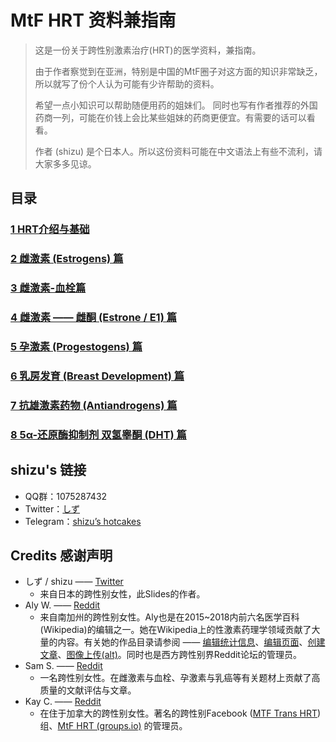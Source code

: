 # MtF HRT 资料兼指南

> 这是一份关于跨性别激素治疗(HRT)的医学资料，兼指南。
>
> 由于作者察觉到在亚洲，特别是中国的MtF圈子对这方面的知识非常缺乏，所以就写了份个人认为可能有少许帮助的资料。
>
> 希望一点小知识可以帮助随便用药的姐妹们。
> 同时也写有作者推荐的外国药商一列，可能在价钱上会比某些姐妹的药商更便宜。有需要的话可以看看。
>
>
> 作者 (shizu) 是个日本人。所以这份资料可能在中文语法上有些不流利，请大家多多见谅。

## 目录

### [1 HRT介绍与基础](1-HRTIntroAndBaseInfo.md)

### [2 雌激素 (Estrogens) 篇](2-Estrogens.md)

### [3 雌激素-血栓篇](3-Estrogen-Thrombus.md)

### [4 雌激素 —— 雌酮 (Estrone / E1) 篇](4-Estrone.md)

### [5 孕激素 (Progestogens) 篇](5-Progestogens.md)

### [6 乳房发育 (Breast Development) 篇](6-BreastDevelopment.md)

### [7 抗雄激素药物 (Antiandrogens) 篇](7-Antiandrogens.md)

### [8 5α-还原酶抑制剂 双氢睾酮 (DHT) 篇](8-DHT.md)

## shizu's 链接

- QQ群：1075287432
- Twitter：[しず](https://twitter.com/shizunyan_)
- Telegram：[shizu’s hotcakes](https://t.me/joinchat/EzzF7GKLo0biiejb)

## Credits 感谢声明

- しず / shizu —— [Twitter](https://twitter.com/shizunyan_)
  - 来自日本的跨性别女性，此Slides的作者。
- Aly W. —— [Reddit](https://reddit.com/u/Alyw234237)
  - 来自南加州的跨性别女性。Aly也是在2015~2018内前六名医学百科(Wikipedia)的编辑之一。她在Wikipedia上的性激素药理学领域贡献了大量的内容。有关她的作品目录请参阅 —— [编辑统计信息](https://xtools.wmflabs.org/ec/en.wikipedia.org/Medgirl131)、[编辑页面](https://xtools.wmflabs.org/topedits/en.wikipedia.org/Medgirl131)、[创建文章](https://xtools.wmflabs.org/pages/en.wikipedia.org/Medgirl131)、[图像上传](https://commons.wikimedia.org/wiki/Special:ListFiles?limit=500&user=Medgirl131)[(alt)](https://commons.wikimedia.org/wiki/Category:Medication_time–concentration_curves)。同时也是西方跨性别界Reddit论坛的管理员。
- Sam S. —— [Reddit](https://www.reddit.com/u/Samanthas2000)
  - 一名跨性别女性。在雌激素与血栓、孕激素与乳癌等有关题材上贡献了高质量的文献评估与文章。
- Kay C. —— [Reddit](https://www.reddit.com/u/KaySOS)
  - 在住于加拿大的跨性别女性。著名的跨性别Facebook ([MTF Trans HRT](https://www.facebook.com/groups/TransHRT/)) 组、[MtF HRT (groups.io)](https://groups.io/g/MTFHRT) 的管理员。

